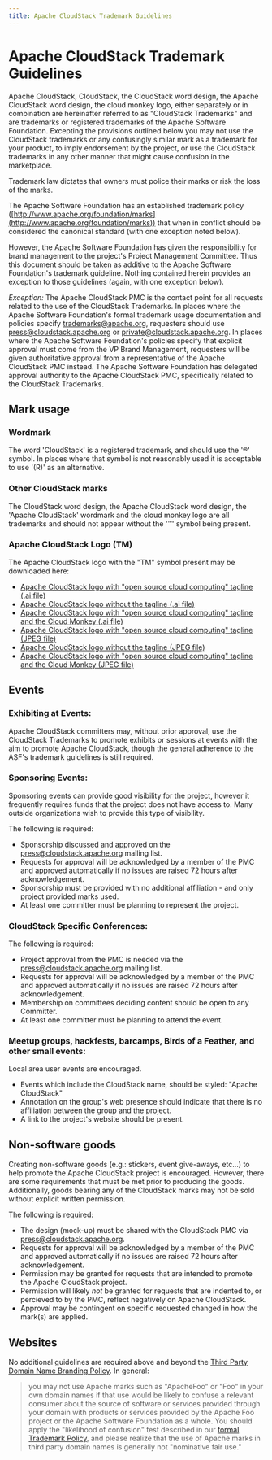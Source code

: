 ```yaml
---
title: Apache CloudStack Trademark Guidelines
---
```


<div class="row">

<div class="col-lg-12">

<div class="page-header">

<h1 id="indicators">Apache CloudStack Trademark Guidelines</h1>

</div>

</div>

</div>

Apache CloudStack, CloudStack, the CloudStack word design, the Apache 
CloudStack word design, the cloud monkey logo, either separately or in 
combination are hereinafter referred to as "CloudStack Trademarks" and 
are trademarks or registered trademarks of the Apache Software 
Foundation. Excepting the provisions outlined below you may not use the 
CloudStack trademarks or any confusingly similar mark as a trademark for 
your product, to imply endorsement by the project, or use the CloudStack 
trademarks in any other manner that might cause confusion in the 
marketplace.

Trademark law dictates that owners must police their marks or risk the 
loss of the marks.

The Apache Software Foundation has an established trademark policy 
([http://www.apache.org/foundation/marks](http://www.apache.org/foundation/marks)) 
that when in conflict should be considered the canonical standard (with one 
exception noted below). 

However, the Apache Software Foundation has given the responsibility for 
brand management to the project's Project Management Committee. Thus 
this document should be taken as additive to the Apache Software 
Foundation's trademark guideline. Nothing contained herein provides an 
exception to those guidelines (again, with one exception below).

*Exception:* The Apache CloudStack PMC is the contact point for all requests
related to the use of the CloudStack Trademarks. In places where the Apache
Software Foundation's formal trademark usage documentation and policies specify
trademarks@apache.org, requesters should use press@cloudstack.apache.org or
private@cloudstack.apache.org.  In places where the Apache Software
Foundation's policies specify that explicit approval must come from the VP
Brand Management, requesters will be given authoritative approval from a
representative of the Apache CloudStack PMC instead.  The Apache Software
Foundation has delegated approval authority to the Apache CloudStack PMC,
specifically related to the CloudStack Trademarks.

## Mark usage

### Wordmark

The word 'CloudStack' is a registered trademark, 
and should use the '&#174;' symbol. In places where that symbol is not 
reasonably used it is acceptable to use '(R)' as an alternative.

### Other CloudStack marks

The CloudStack word design, the Apache CloudStack word design, the
'Apache CloudStack' wordmark  and the 
cloud monkey logo are all trademarks and should not appear without the 
'&#8482;' symbol being present.

### Apache CloudStack Logo (TM)

The Apache CloudStack logo with the "TM" symbol present may be 
downloaded here:

* [Apache CloudStack logo with "open source cloud computing" tagline (.ai file)](http://svn.apache.org/repos/asf/cloudstack/media/ai/apache_cloudstack.ai)
* [Apache CloudStack logo without the tagline (.ai file)](http://svn.apache.org/repos/asf/cloudstack/media/ai/apache_cloudstack_sans_tagline.ai)
* [Apache CloudStack logo with "open source cloud computing" tagline and the Cloud Monkey (.ai file)](http://svn.apache.org/repos/asf/cloudstack/media/ai/apache_cloudstack_with_cloud_monkey.ai)
* [Apache CloudStack logo with "open source cloud computing" tagline (JPEG file)](http://svn.apache.org/repos/asf/cloudstack/media/jpeg/apache_cloudstack.jpg)
* [Apache CloudStack logo without the tagline (JPEG file)](http://svn.apache.org/repos/asf/cloudstack/media/jpeg/apache_cloudstack_sans_tagline.jpg)
* [Apache CloudStack logo with "open source cloud computing" tagline and the Cloud Monkey (JPEG file)](http://svn.apache.org/repos/asf/cloudstack/media/jpeg/apache_cloudstack_with_cloud_monkey.jpg)

## Events

### Exhibiting at Events:

Apache CloudStack committers may, without prior approval, use the 
CloudStack Trademarks to promote exhibits or sessions at events with the 
aim to promote Apache CloudStack, though the general adherence to the 
ASF's trademark guidelines is still required.

### Sponsoring Events:

Sponsoring events can provide good visibility for the project, however 
it frequently requires funds that the project does not have access to. 
Many outside organizations wish to provide this type of visibility.

The following is required:

* Sponsorship discussed and approved on the [press@cloudstack.apache.org](mailto:press@cloudstack.apache.org) mailing list.
* Requests for approval will be acknowledged by a member of the PMC and approved automatically if no issues are raised 72 hours after acknowledgement.
* Sponsorship must be provided with no additional affiliation - and only project provided marks used.
* At least one committer must be planning to represent the project.

### CloudStack Specific Conferences:

The following is required:

* Project approval from the PMC is needed via the [press@cloudstack.apache.org](mailto:press@cloudstack.apache.org) mailing list.
* Requests for approval will be acknowledged by a member of the PMC and approved automatically if no issues are raised 72 hours after acknowledgement.
* Membership on committees deciding content should be open to any Committer.
* At least one committer must be planning to attend the event.

### Meetup groups, hackfests, barcamps, Birds of a Feather, and other small events:

Local area user events are encouraged.

* Events which include the CloudStack name, should be styled: "Apache CloudStack"
* Annotation on the group's web presence should indicate that there is no affiliation between the group and the project.
* A link to the project's website should be present.

## Non-software goods

Creating non-software goods (e.g.: stickers, event give-aways, etc...) to help
promote the Apache CloudStack project is encouraged.  However, there are some
requirements that must be met prior to producing the goods.  Additionally,
goods bearing any of the CloudStack marks may not be sold without explicit
written permission.

The following is required:

* The design (mock-up) must be shared with the CloudStack PMC via [press@cloudstack.apache.org](mailto:press@cloudstack.apache.org).
* Requests for approval will be acknowledged by a member of the PMC and approved automatically if no issues are raised 72 hours after acknowledgement.
* Permission may be granted for requests that are intended to promote the Apache CloudStack project.
* Permission will likely *not* be granted for requests that are indented to, or percieved to by the PMC, reflect negatively on Apache CloudStack.
* Approval may be contingent on specific requested changed in how the mark(s) are applied.

## Websites

No additional guidelines are required above and beyond the 
[Third Party Domain Name Branding Policy](http://www.apache.org/foundation/marks/domains.html). 
In general:

> you may not use Apache marks such as "ApacheFoo" or "Foo" in your own 
> domain names if that use would be likely to confuse a relevant consumer 
> about the source of software or services provided through your domain 
> with products or services provided by the Apache Foo project or the 
> Apache Software Foundation as a whole. You should apply the 
> "likelihood of confusion" test described in our 
> [formal Trademark Policy](http://www.apache.org/foundation/marks/), and 
> please realize that the use of Apache marks in third party domain 
> names is generally not "nominative fair use."
